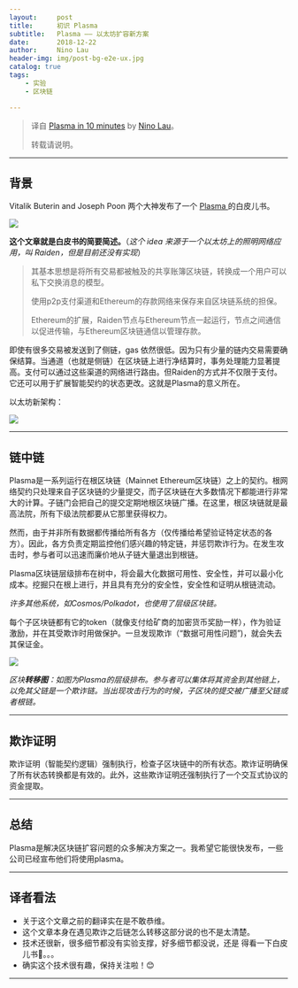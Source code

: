 ```yaml
---
layout:     post
title:      初识 Plasma
subtitle:   Plasma —— 以太坊扩容新方案
date:       2018-12-22
author:     Nino Lau
header-img: img/post-bg-e2e-ux.jpg
catalog: true
tags:
    - 实验
    - 区块链

---
```


> 译自 [Plasma in 10 minutes](https://medium.com/chain-cloud-company-blog/plasma-in-10-minutes-c856da94e339) by [Nino Lau](https://lovelybuggies.github.io/)。
>
>  转载请说明。

---

## 背景

Vitalik Buterin and Joseph Poon 两个大神发布了一个 [Plasma ](http://plasma.io/) 的白皮儿书。

![](https://ws3.sinaimg.cn/large/006tNbRwgy1fygq7eciwqj30uw0d4wgb.jpg)

**这个文章就是白皮书的简要简述。**（*这个 idea 来源于一个以太坊上的照明网络应用，叫 Raiden，但是目前还没有实现*）

> 其基本思想是将所有交易都被触及的共享账簿区块链，转换成一个用户可以私下交换消息的模型。
>
> 使用p2p支付渠道和Ethereum的存款网络来保存来自区块链系统的担保。
>
> Ethereum的扩展，Raiden节点与Ethereum节点一起运行，节点之间通信以促进传输，与Ethereum区块链通信以管理存款。

即使有很多交易被发送到了侧链，gas 依然很低。因为只有少量的链内交易需要确保结算。当通道（也就是侧链）在区块链上进行净结算时，事务处理能力显著提高。支付可以通过这些渠道的网络进行路由。但Raiden的方式并不仅限于支付。它还可以用于扩展智能契约的状态更改。这就是Plasma的意义所在。

以太坊新架构：

![](https://ws1.sinaimg.cn/large/006tNbRwgy1fygqoahv6zj31060liq3v.jpg)



----

## 链中链

Plasma是一系列运行在根区块链（Mainnet Ethereum区块链）之上的契约。根网络契约只处理来自子区块链的少量提交，而子区块链在大多数情况下都能进行非常大的计算。子链门会把自己的提交定期地根区块链广播。在这里，根区块链就是最高法院，所有下级法院都要从它那里获得权力。

然而，由于并非所有数据都传播给所有各方（仅传播给希望验证特定状态的各方）。因此，各方负责定期监控他们感兴趣的特定链，并惩罚欺诈行为。在发生攻击时，参与者可以迅速而廉价地从子链大量退出到根链。

Plasma区块链层级排布在树中，将会最大化数据可用性、安全性，并可以最小化成本。挖掘只在根上进行，并且具有充分的安全性，安全性和证明从根链流动。

*许多其他系统，如Cosmos/Polkadot，也使用了层级区块链。*

每个子区块链都有它的token（就像支付给矿商的加密货币奖励一样），作为验证激励，并在其受欺诈时用做保护。一旦发现欺诈（“数据可用性问题”)，就会失去其保证金。

![](https://ws1.sinaimg.cn/large/006tNbRwgy1fygr515iqyj30v60u0acr.jpg)

*区块**转移图**：如图为Plasma的层级排布。参与者可以集体将其资金到其他链上，以免其父链是一个欺诈链。当出现攻击行为的时候，子区块的提交被广播至父链或者根链。*



---

## 欺诈证明

欺诈证明（智能契约逻辑）强制执行，检查子区块链中的所有状态。欺诈证明确保了所有状态转换都是有效的。此外，这些欺诈证明还强制执行了一个交互式协议的资金提取。



---

## 总结

Plasma是解决区块链扩容问题的众多解决方案之一。我希望它能很快发布，一些公司已经宣布他们将使用plasma。



---

## 译者看法

- 关于这个文章之前的翻译实在是不敢恭维。
- 这个文章本身在遇见欺诈之后链怎么转移这部分说的也不是太清楚。
- 技术还很新，很多细节都没有实验支撑，好多细节都没说，还是 得看一下白皮儿书📖。。。
- 确实这个技术很有趣，保持关注啦！😊



---

